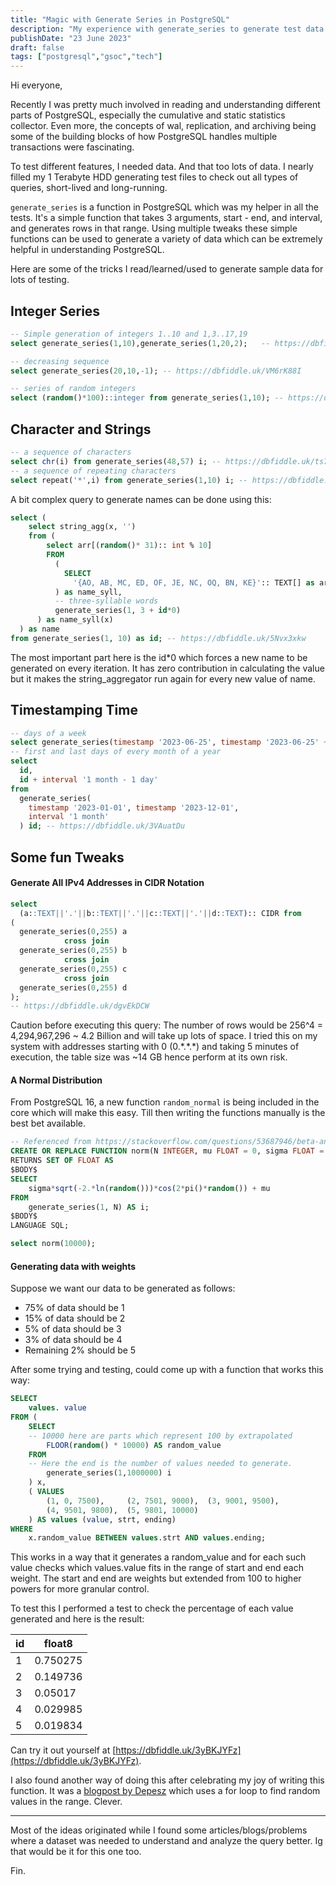 ```yaml
---
title: "Magic with Generate Series in PostgreSQL"
description: "My experience with generate_series to generate test data in PostgreSQL for testing"
publishDate: "23 June 2023"
draft: false
tags: ["postgresql","gsoc","tech"]
---
```


Hi everyone,

Recently I was pretty much involved in reading and understanding different parts of PostgreSQL, especially the cumulative and static statistics collector.
Even more, the concepts of wal, replication, and archiving being some of the building blocks of how PostgreSQL handles multiple transactions were fascinating.

To test different features, I needed data. And that too lots of data. I nearly filled my 1 Terabyte HDD generating test files to check out all types of queries, short-lived and long-running.

`generate_series` is a function in PostgreSQL which was my helper in all the tests. It's a simple function that takes 3 arguments, start - end, and interval, and generates rows in that range. Using multiple tweaks these simple functions can be used to generate a variety of data which can be extremely helpful in understanding PostgreSQL.

Here are some of the tricks I read/learned/used to generate sample data for lots of testing.

## Integer Series

```sql
-- Simple generation of integers 1..10 and 1,3..17,19
select generate_series(1,10),generate_series(1,20,2);   -- https://dbfiddle.uk/7nzIxoc3

-- decreasing sequence
select generate_series(20,10,-1); -- https://dbfiddle.uk/VM6rK88I

-- series of random integers
select (random()*100)::integer from generate_series(1,10); -- https://dbfiddle.uk/h9GW9Kl2
```

## Character and Strings

```sql
-- a sequence of characters
select chr(i) from generate_series(48,57) i; -- https://dbfiddle.uk/ts78-LdF
-- a sequence of repeating characters
select repeat('*',i) from generate_series(1,10) i; -- https://dbfiddle.uk/1KZ6GBDu
```

A bit complex query to generate names can be done using this:

```sql
select (
    select string_agg(x, '')
    from (
        select arr[(random()* 31):: int % 10]
        FROM
          (
            SELECT
              '{AO, AB, MC, ED, OF, JE, NC, OQ, BN, KE}':: TEXT[] as arr
          ) as name_syll,
          -- three-syllable words
          generate_series(1, 3 + id*0)
      ) as name_syll(x)
  ) as name
from generate_series(1, 10) as id; -- https://dbfiddle.uk/5Nvx3xkw
```

The most important part here is the id\*0 which forces a new name to be generated on every iteration. It has zero contribution in calculating the value but it makes the string_aggregator run again for every new value of name.

## Timestamping Time

```sql
-- days of a week
select generate_series(timestamp '2023-06-25', timestamp '2023-06-25' + interval '1 week', interval '1 day'); -- https://dbfiddle.uk/88f5ZQQ6
-- first and last days of every month of a year
select
  id,
  id + interval '1 month - 1 day'
from
  generate_series(
    timestamp '2023-01-01', timestamp '2023-12-01',
    interval '1 month'
  ) id; -- https://dbfiddle.uk/3VAuatDu
```

## Some fun Tweaks

#### Generate All IPv4 Addresses in CIDR Notation

```sql
select
  (a::TEXT||'.'||b::TEXT||'.'||c::TEXT||'.'||d::TEXT):: CIDR from
(
  generate_series(0,255) a
            cross join
  generate_series(0,255) b
            cross join
  generate_series(0,255) c
            cross join
  generate_series(0,255) d
);
-- https://dbfiddle.uk/dgvEkDCW
```

Caution before executing this query: The number of rows would be 256^4 = 4,294,967,296 ~ 4.2 Billion and will take up lots of space. I tried this on my system with addresses starting with 0 (0.\*.\*.\*) and taking 5 minutes of execution, the table size was ~14 GB hence perform at its own risk.

#### A Normal Distribution

From PostgreSQL 16, a new function `random_normal` is being included in the core which will make this easy. Till then writing the functions manually is the best bet available.

```sql
-- Referenced from https://stackoverflow.com/questions/53687946/beta-and-lognorm-distributions-in-postgresql
CREATE OR REPLACE FUNCTION norm(N INTEGER, mu FLOAT = 0, sigma FLOAT = 1)
RETURNS SET OF FLOAT AS
$BODY$
SELECT
    sigma*sqrt(-2.*ln(random()))*cos(2*pi()*random()) + mu
FROM
    generate_series(1, N) AS i;
$BODY$
LANGUAGE SQL;

select norm(10000);
```

#### Generating data with weights

Suppose we want our data to be generated as follows:

- 75% of data should be 1
- 15% of data should be 2
- 5% of data should be 3
- 3% of data should be 4
- Remaining 2% should be 5

After some trying and testing, could come up with a function that works this way:

```sql
SELECT
    values. value
FROM (
    SELECT
    -- 10000 here are parts which represent 100 by extrapolated
        FLOOR(random() * 10000) AS random_value
    FROM
    -- Here the end is the number of values needed to generate.
        generate_series(1,1000000) i
    ) x,
    ( VALUES
        (1, 0, 7500),     (2, 7501, 9000),  (3, 9001, 9500),
        (4, 9501, 9800),  (5, 9801, 10000)
    ) AS values (value, strt, ending)
WHERE
    x.random_value BETWEEN values.strt AND values.ending;
```

This works in a way that it generates a random_value and for each such value checks which values.value fits in the range of start and end each weight.
The start and end are weights but extended from 100 to higher powers for more granular control.

To test this I performed a test to check the percentage of each value generated and here is the result:

| id |float8 |
|--|---|
|1 | 0.750275|
|2 |0.149736|
|3 | 0.05017|
|4 |0.029985|
|5 |0.019834|


Can try it out yourself at [https://dbfiddle.uk/3yBKJYFz](https://dbfiddle.uk/3yBKJYFz).

I also found another way of doing this after celebrating my joy of writing this function. It was a [ blogpost by Depesz](https://www.depesz.com/2022/11/30/picking-random-element-with-weights/) which uses a for loop to find random values in the range. Clever.

---

Most of the ideas originated while I found some articles/blogs/problems where a dataset was needed to understand and analyze the query better.
Ig that would be it for this one too.

Fin.